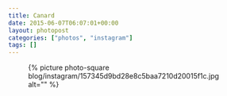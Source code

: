```yaml
---
title: Canard
date: 2015-06-07T06:07:01+00:00
layout: photopost
categories: ["photos", "instagram"]
tags: []
---
```


<figure class="photo photo--square">
  {% picture photo-square blog/instagram/157345d9bd28e8c5baa7210d20015f1c.jpg alt="" %}
</figure>


